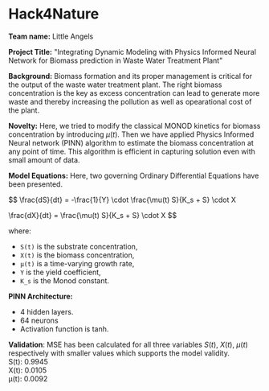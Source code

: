 # Hack4Nature
$\textbf{Team name:}$ Little Angels  

$\textbf{Project Title:}$ "Integrating Dynamic Modeling with Physics Informed Neural Network for Biomass prediction in Waste Water Treatment Plant"  

$\textbf{Background:}$ Biomass formation and its proper management is critical for the output of the waste water treatment plant. The right biomass concentration is the key as excess concentration can lead to generate more waste and thereby increasing the pollution as well as opearational cost of the plant.  

$\textbf{Novelty:}$ Here, we tried to modify the classical MONOD kinetics for biomass concentration by introducing $\mu(t)$. Then we have applied Physics Informed Neural network (PINN) algorithm to estimate the biomass concentration at any point of time. This algorithm is efficient in capturing solution even with small amount of data.  

$\textbf{Model Equations:}$ Here, two governing Ordinary Differential Equations have been presented.  

$$
\frac{dS}{dt} = -\frac{1}{Y} \cdot \frac{\mu(t) S}{K_s + S} \cdot X  

\frac{dX}{dt} = \frac{\mu(t) S}{K_s + S} \cdot X
$$

where:
- `S(t)` is the substrate concentration,  
- `X(t)` is the biomass concentration,  
- `μ(t)` is a time-varying growth rate,  
- `Y` is the yield coefficient,  
- `K_s` is the Monod constant.

$\textbf{PINN Architecture:}$ 
- 4 hidden layers.
- 64 neurons
- Activation function is tanh.

$\textbf{Validation}$: MSE has been calculated for all three variables $S(t)$, $X(t)$, $\mu(t)$ respectively with smaller values which supports the model validity.  
S(t): 0.9945  
X(t): 0.0105  
μ(t): 0.0092 

